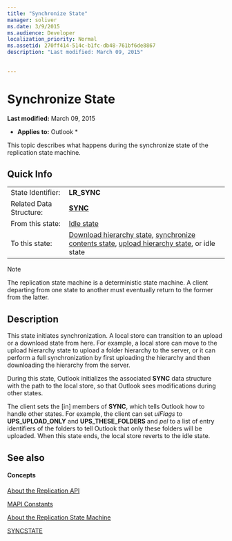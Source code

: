 ```yaml
---
title: "Synchronize State"
manager: soliver
ms.date: 3/9/2015
ms.audience: Developer
localization_priority: Normal
ms.assetid: 270ff414-514c-b1fc-db48-761bf6de8867
description: "Last modified: March 09, 2015"
 
 
---
```


# Synchronize State

 **Last modified:** March 09, 2015 
  
 * **Applies to:** Outlook * 
  
 This topic describes what happens during the synchronize state of the replication state machine. 
  
## Quick Info

|||
|:-----|:-----|
|State Identifier:  <br/> |**LR_SYNC** <br/> |
|Related Data Structure:  <br/> |**[SYNC](sync.md)** <br/> |
|From this state:  <br/> |[Idle state](idle-state.md) <br/> |
|To this state:  <br/> |[Download hierarchy state](download-hierarchy-state.md), [synchronize contents state](synchronize-contents-state.md), [upload hierarchy state](upload-hierarchy-state.md), or idle state  <br/> |
   
> [!NOTE]
> The replication state machine is a deterministic state machine. A client departing from one state to another must eventually return to the former from the latter. 
  
## Description

This state initiates synchronization. A local store can transition to an upload or a download state from here. For example, a local store can move to the upload hierarchy state to upload a folder hierarchy to the server, or it can perform a full synchronization by first uploading the hierarchy and then downloading the hierarchy from the server.
  
During this state, Outlook initializes the associated **SYNC** data structure with the path to the local store, so that Outlook sees modifications during other states. 
  
The client sets the [in] members of **SYNC**, which tells Outlook how to handle other states. For example, the client can set  *ulFlags*  to **UPS_UPLOAD_ONLY** and **UPS_THESE_FOLDERS** and  *pel*  to a list of entry identifiers of the folders to tell Outlook that only these folders will be uploaded. When this state ends, the local store reverts to the idle state. 
  
## See also

#### Concepts

[About the Replication API](about-the-replication-api.md)
  
[MAPI Constants](mapi-constants.md)
  
[About the Replication State Machine](about-the-replication-state-machine.md)
  
[SYNCSTATE](syncstate.md)

